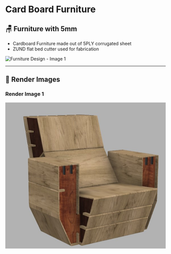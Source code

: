 # Card Board Furniture

## 🪑 Furniture with 5mm 
* Cardboard Furniture made out of 5PLY corrugated sheet
* ZUND flat bed cutter used for fabrication


![Furniture Design - Image 1](im1.jpg)

---

## 🎨 Render Images

### Render Image 1
![Render Image 2](/images/im1.jpg)
